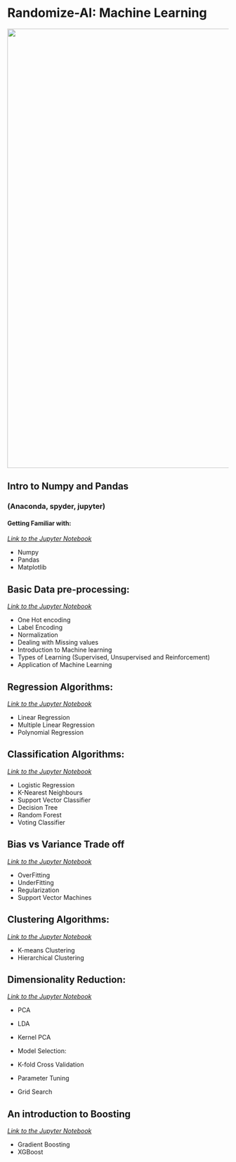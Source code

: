  # Randomize-AI: Machine Learning
 <img src="https://github.com/subhankar01/Randomize-AI/blob/main/Machine%20learning/assets/ml_giphy.gif" width="1000">
 
## Intro to Numpy and Pandas	
### (Anaconda, spyder, jupyter)
#### Getting Familiar with:
[*Link to the Jupyter Notebook*](https://github.com/subhankar01/Randomize-AI/blob/main/Machine%20learning/basic_intro.ipynb)
* Numpy
* Pandas
* Matplotlib

## Basic Data pre-processing:
[*Link to the Jupyter Notebook*](https://github.com/subhankar01/Randomize-AI/blob/main/Machine%20learning/data_pre-processing.ipynb)
* One Hot encoding
* Label Encoding
* Normalization
* Dealing with Missing values
* Introduction to Machine learning
* Types of Learning (Supervised, Unsupervised and Reinforcement)
* Application of Machine Learning


## Regression Algorithms:
[*Link to the Jupyter Notebook*](https://github.com/subhankar01/Randomize-AI/blob/main/Machine%20learning/regression.ipynb)
* Linear Regression
* Multiple Linear Regression
* Polynomial Regression


## Classification Algorithms:
[*Link to the Jupyter Notebook*](https://github.com/subhankar01/Randomize-AI/blob/main/Machine%20learning/classification.ipynb)
* Logistic Regression
* K-Nearest Neighbours
* Support Vector Classifier
* Decision Tree
* Random Forest
* Voting Classifier


## Bias vs Variance Trade off
[*Link to the Jupyter Notebook*](https://github.com/subhankar01/Randomize-AI/blob/main/Machine%20learning/bias_variance.ipynb)
* OverFitting
* UnderFitting
* Regularization
* Support Vector Machines


## Clustering Algorithms:
[*Link to the Jupyter Notebook*](https://github.com/subhankar01/Randomize-AI/blob/main/Machine%20learning/clustering.ipynb)
* K-means Clustering
* Hierarchical Clustering


## Dimensionality Reduction:
[*Link to the Jupyter Notebook*](https://github.com/subhankar01/Randomize-AI/blob/main/Machine%20learning/dimensionality_reduction.ipynb)
* PCA
* LDA
* Kernel PCA

* Model Selection:
* K-fold Cross Validation
* Parameter Tuning 
* Grid Search

## An introduction to Boosting
[*Link to the Jupyter Notebook*](https://github.com/subhankar01/Randomize-AI/blob/main/Machine%20learning/boosting.ipynb)
* Gradient Boosting
* XGBoost
